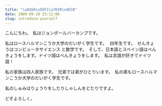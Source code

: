 ```yaml
---
title: "\u81EA\u5DF1\u7D39\u4ECB"
date: 2009-09-10 23:12:00
slug: introduce-yourself
---
```

こんにちわ。　私はジョンポールバーカンプです。

私はロースハルマンこうか大学のだいがく学生です。　 四年生です。　せんきょうはコンピュータサイエンス と数学です。　そして、日本語とスペイン語はべんきょうをします。ドイツ語はべんきょうをします。　私は言語が好きでドイツ語！

<!--more-->

私の家族は四人家族です。　兄弟では弟がひとりいます。　私の弟もロースハルマンこうか大学のだいがく学生です。

私のしゅみはりょうりをしたりしゃしんをどたりですよ。

どぞよろしく。
